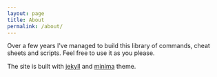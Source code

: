 ```yaml
---
layout: page
title: About
permalink: /about/
---
```


Over a few years I've managed to build this library of commands, cheat sheets and scripts. Feel free to use it as you please.

The site is built with [jekyll](https://jekyllrb.com/) and [minima](https://github.com/jekyll/minima) theme.

